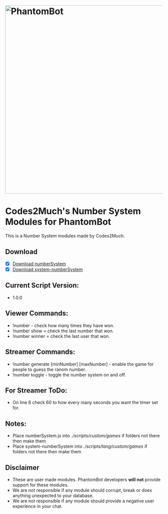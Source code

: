 # <img alt="PhantomBot" src="https://phantombot.tv/img/new-logo-dark-v2.png" width="600px"/>

# Codes2Much's Number System Modules for PhantomBot
This is a Number System modules made by Codes2Much.

## Download
- [x] [Download numberSystem](https://raw.githubusercontent.com/Codes2Much/Phantombot-Custom-Scripts/master/custom/games/numberSystem/numberSystem.js "numberSystem")
- [x] [Download system-numberSystem](https://raw.githubusercontent.com/Codes2Much/Phantombot-Custom-Scripts/master/lang/english/custom/games/games-numberSystem.js "system-numberSystem")

## Current Script Version:
- 1.0.0

## Viewer Commands:
- !number - check how many times they have won.
- !number show = check the last number that won.
- !number winner = check the last user that won. 

## Streamer Commands:
- !number generate [minNumber] [maxNumber] - enable the game for people to guess the ranom number.
- !number toggle - toggle the number system on and off.

## For Streamer ToDo:
- On line 8 check 60 to how every many seconds you want the timer set for.

## Notes:
- Place numberSystem.js into *./scripts/custom/games* if folders not there then make them
- Place system-numberSystem into *./scripts/lang/custom/games* if folders not there then make them

## Disclaimer
- These are user made modules. PhantomBot developers **will not** provide support for these modules.
- We are not responsible if any module should corrupt, break or does anything unexpected to your database.
- We are not responsible if any module should provide a negative user experience in your chat.
